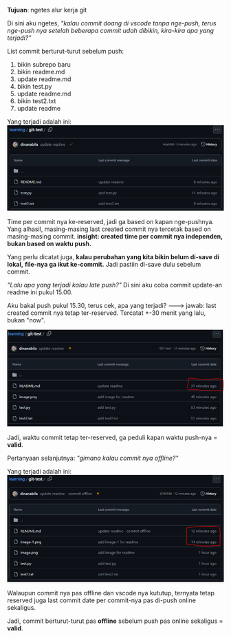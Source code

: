 **Tujuan**: ngetes alur kerja git

Di sini aku ngetes, 
*"kalau commit doang di vscode tanpa nge-push,*
*terus nge-push nya setelah beberapa commit udah dibikin,*
*kira-kira apa yang terjadi?"*

List commit berturut-turut sebelum push:
1. bikin subrepo baru
2. bikin readme.md
3. update readme.md
4. bikin test.py
5. update readme.md
6. bikin test2.txt
7. update readme

Yang terjadi adalah ini:
![alt text](image.png)

Time per commit nya ke-reserved, 
jadi ga based on kapan nge-pushnya. 
Yang alhasil, 
masing-masing last created commit nya tercetak based on masing-masing commit. 
**insight: created time per commit nya independen, bukan based on waktu push.** 

Yang perlu dicatat juga, 
**kalau perubahan yang kita bikin belum di-save di lokal,** 
**file-nya ga ikut ke-commit.** 
Jadi pastiin di-save dulu sebelum commit. 



*"Lalu apa yang terjadi kalau late push?"*
Di sini aku coba commit update-an readme ini pukul 15.00.

Aku bakal push pukul 15.30, terus cek, apa yang terjadi?
---> jawab: last created commit nya tetap ter-reserved. 
Tercatat +-30 menit yang lalu, bukan "now". 

![alt text](image-1.png)

Jadi, waktu commit tetap ter-reserved, ga peduli kapan waktu push-nya = **valid**.


Pertanyaan selanjutnya: *"gimana kalau commit nya offline?"*

Yang terjadi adalah ini:
![alt text](image-2.png)

Walaupun commit nya pas offline dan vscode nya kututup, 
ternyata tetap reserved juga last commit date per commit-nya pas di-push online sekaligus.

Jadi, commit berturut-turut pas **offline** sebelum push pas online sekaligus = **valid**. 